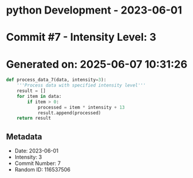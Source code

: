 ﻿# python Development - 2023-06-01
# Commit #7 - Intensity Level: 3
# Generated on: 2025-06-07 10:31:26
```python
def process_data_7(data, intensity=3):
    '''Process data with specified intensity level'''
    result = []
    for item in data:
        if item > 0:
            processed = item * intensity + 13
            result.append(processed)
    return result
```
## Metadata
- Date: 2023-06-01
- Intensity: 3
- Commit Number: 7
- Random ID: 116537506

